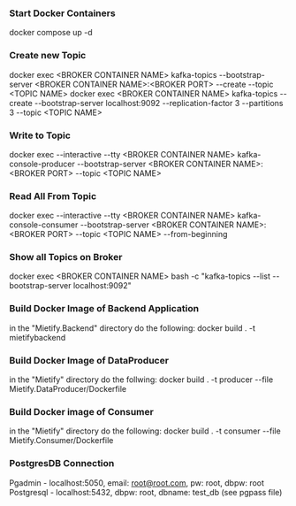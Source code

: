 ### Start Docker Containers
docker compose up -d

### Create new Topic
docker exec \<BROKER CONTAINER NAME> kafka-topics --bootstrap-server \<BROKER CONTAINER NAME>:\<BROKER PORT> --create --topic \<TOPIC NAME>
docker exec \<BROKER CONTAINER NAME> kafka-topics --create --bootstrap-server localhost:9092 --replication-factor 3 --partitions 3 --topic \<TOPIC NAME>


### Write to Topic
docker exec --interactive --tty \<BROKER CONTAINER NAME> kafka-console-producer --bootstrap-server \<BROKER CONTAINER NAME>:\<BROKER PORT>  --topic \<TOPIC NAME>
  
### Read All From Topic
docker exec --interactive --tty \<BROKER CONTAINER NAME> kafka-console-consumer --bootstrap-server \<BROKER CONTAINER NAME>:\<BROKER PORT>  --topic \<TOPIC NAME> --from-beginning 

### Show all Topics on Broker
docker exec \<BROKER CONTAINER NAME> bash -c "kafka-topics --list --bootstrap-server localhost:9092"

### Build Docker Image of Backend Application
in the "Mietify.Backend" directory do the following:
docker build . -t mietifybackend

### Build Docker Image of DataProducer 
in the "Mietify" directory do the follwing:
docker build . -t producer --file Mietify.DataProducer/Dockerfile

### Build Docker image of Consumer
in the "Mietify" directory do the following:
docker build . -t consumer --file Mietify.Consumer/Dockerfile

### PostgresDB Connection
Pgadmin - localhost:5050, email: root@root.com, pw: root, dbpw: root
Postgresql - localhost:5432, dbpw: root, dbname: test_db (see pgpass file)
